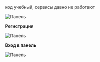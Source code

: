 код учебный, сервисы давно не работают

![Панель](https://i.ibb.co/TRgcybj/image.png "Панель")

**Регистрация**

![Панель](https://i.ibb.co/bXC3HGL/image.png "Главная")

**Вход в панель**

![Панель](https://i.ibb.co/fS13n1m/image.png "Вход")
